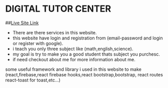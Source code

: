 # DIGITAL TUTOR CENTER

##[Live Site Link](https://independent-service-prov-d3468.web.app/)

* There are there services in this website.
* this website have  login and registration from (email-password and login or register with google).
* i teach you only three subject like (math,english,science).
* my goal is try to make you a good student thats subject you purchesc.
* if need checkout about me for more information about me.

some useful framework and library i used in this website to make  (react,firebase,react firebase hooks,react bootstrap,bootstrap, react routes react-toast for toast,etc...) 